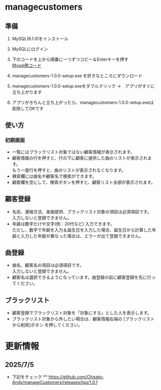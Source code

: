 # managecustomers

## 準備
1. MySQL(8.1.0)をインストール

2. MySQLにログイン

3. 下のコードを上から順番に一つずつコピー＆Enterキーを押す  
[Mysql用コード](./MySQL.sql)

4. managecustomers-1.0.0-setup.exe を好きなところにダウンロード

5. managecustomers-1.0.0-setup.exeをダブルクリック
→　アプリがすぐに立ち上がります

6. アプリがきちんと立ち上がったら、managecustomers-1.0.0-setup.exeは削除してOKです

## 使い方

### 初期画面
* 一覧にはブラックリスト対象ではない顧客情報が表示されます。
* 顧客情報の行を押すと、行の下に顧客に提供した曲のリストが表示されます。  
  もう一度行を押すと、曲のリストが表示されなくなります。
* 検索欄には曲名や顧客名で検索ができます。
* 顧客欄を空にして、検索ボタンを押すと、顧客リスト全部が表示されます。

## 顧客登録
* 名前、連絡方法、楽曲提供、ブラックリスト対象の項目は必須項目です。  
  入力しないと登録できません。
* 年齢は数字だけや文字(例：20代など) 入力できます。  
  ただし、数字で年齢を入力＆誕生日を入力した場合、誕生日から計算した年齢と入力した年齢が異なった場合は、エラーが出て登録できません。


## 曲登録
* 曲名、顧客名の項目は必須項目です。  
  入力しないと登録できません。
* 顧客名は選択できるようになっています。曲登録の前に顧客登録を先に行ってください。

## ブラックリスト
* 顧客登録でブラックリスト対象を「対象にする」とした人を表示します。
* ブラックリスト対象から外したい場合は、顧客情報右端の [ブラックリストから削除]ボタン を押してください。

# 更新情報
## 2025/7/5
* 下記をチェック
** https://github.com/Chisato-Andy/manageCustomers/releases/tag/1.0.1